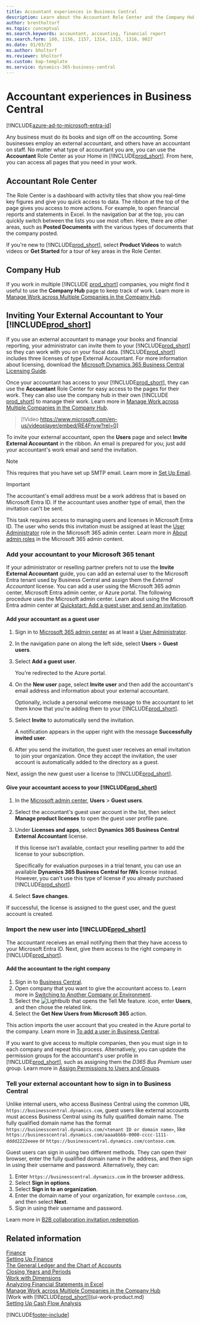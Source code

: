 ```yaml
---
title: Accountant experiences in Business Central
description: Learn about the Accountant Role Center and the Company Hub that support internal and external accountants in the client company.
author: brentholtorf
ms.topic: conceptual
ms.search.keywords: accountant, accounting, financial report
ms.search.form: 100, 1156, 1157, 1314, 1315, 1316, 9027
ms.date: 01/03/25
ms.author: bholtorf
ms.reviewer: bholtorf
ms.custom: bap-template
ms.service: dynamics-365-business-central
---
```

# Accountant experiences in Business Central

[!INCLUDE[azure-ad-to-microsoft-entra-id](~/../shared-content/shared/azure-ad-to-microsoft-entra-id.md)]

Any business must do its books and sign off on the accounting. Some businesses employ an external accountant, and others have an accountant on staff. No matter what type of accountant you are, you can use the **Accountant** Role Center as your Home in [!INCLUDE[prod_short](includes/prod_short.md)]. From here, you can access all pages that you need in your work.  

## Accountant Role Center

The Role Center is a dashboard with activity tiles that show you real-time key figures and give you quick access to data. The ribbon at the top of the page gives you access to more actions. For example, to open financial reports and statements in Excel. In the navigation bar at the top, you can quickly switch between the lists you use most often. Here, there are other areas, such as **Posted Documents** with the various types of documents that the company posted.  

If you're new to [!INCLUDE[prod_short](includes/prod_short.md)], select **Product Videos** to watch videos or **Get Started** for a tour of key areas in the Role Center.

## Company Hub

If you work in multiple [!INCLUDE [prod_short](includes/prod_short.md)] companies, you might find it useful to use the **Company Hub** page to keep track of work. Learn more in [Manage Work across Multiple Companies in the Company Hub](company-hub.md).  

## <a name="inviteaccountant"></a>Inviting Your External Accountant to Your [!INCLUDE[prod_short](includes/prod_short.md)]

If you use an external accountant to manage your books and financial reporting, your administrator can invite them to your [!INCLUDE[prod_short](includes/prod_short.md)] so they can work with you on your fiscal data. [!INCLUDE[prod_short](includes/prod_short.md)] includes three licenses of type External Accountant. For more information about licensing, download the [Microsoft Dynamics 365 Business Central Licensing Guide](https://go.microsoft.com/fwlink/?LinkId=866544).

Once your accountant has access to your [!INCLUDE[prod_short](includes/prod_short.md)], they can use the **Accountant** Role Center for easy access to the pages for their work. They can also use the company hub in their own [!INCLUDE [prod_short](includes/prod_short.md)] to manage their work. Learn more in [Manage Work across Multiple Companies in the Company Hub](company-hub.md).  

> [!Video https://www.microsoft.com/en-us/videoplayer/embed/RE4Fnyw?rel=0]

To invite your external accountant, open the **Users** page and select **Invite External Accountant** in the ribbon. An email is prepared for you; just add your accountant's work email and send the invitation.

> [!Note]  
> This requires that you have set up SMTP email. Learn more in [Set Up Email](admin-how-setup-email.md).  

> [!IMPORTANT]  
> The accountant's email address must be a work address that is based on Microsoft Entra ID. If the accountant uses another type of email, then the invitation can't be sent.
>
> This task requires access to managing users and licenses in Microsoft Entra ID. The user who sends this invitation must be assigned at least the [User Administrator](/entra/identity/role-based-access-control/permissions-reference#user-administrator) role in the Microsoft 365 admin center. Learn more in [About admin roles](/microsoft-365/admin/add-users/about-admin-roles) in the Microsoft 365 admin content.  

### Add your accountant to your Microsoft 365 tenant

If your administrator or reselling partner prefers not to use the **Invite External Accountant** guide, you can add an external user to the Microsoft Entra tenant used by Business Central and assign them the *External Accountant* license. You can add a user using the Microsoft 365 admin center, Microsoft Entra admin center, or Azure portal. The following procedure uses the Microsoft admin center. Learn about using the Microsoft Entra admin center at [Quickstart: Add a guest user and send an invitation](/azure/active-directory/b2b/b2b-quickstart-add-guest-users-portal).

#### Add your accountant as a guest user

1. Sign in to [Microsoft 365 admin center](https://admin.microsoft.com) as at least a [User Administrator](/entra/identity/role-based-access-control/permissions-reference#user-administrator).
1. In the navigation pane on along the left side, select **Users** > **Guest users**.
1. Select **Add a guest user**.

   You're redirected to the Azure portal.
1. On the **New user** page, select **Invite user** and then add the accountant's email address and information about your external accountant.  

   Optionally, include a personal welcome message to the accountant to let them know that you're adding them to your [!INCLUDE[prod_short](includes/prod_short.md)].

1. Select **Invite** to automatically send the invitation.

   A notification appears in the upper right with the message **Successfully invited user**.
1. After you send the invitation, the guest user receives an email invitation to join your organization. Once they accept the invitation, the user account is automatically added to the directory as a guest.

Next, assign the new guest user a license to [!INCLUDE[prod_short](includes/prod_short.md)].

#### Give your accountant access to your [!INCLUDE[prod_short](includes/prod_short.md)]

1. In the [Microsoft admin center](https://admin.microsoft.com), **Users** > **Guest users**.
1. Select the accountant's guest user account in the list, then select **Manage product licenses** to open the guest user profile pane.
1. Under **Licenses and apps**, select **Dynamics 365 Business Central External Accountant** license.  

   If this license isn't available, contact your reselling partner to add the license to your subscription.

   Specifically for evaluation purposes in a trial tenant, you can use an available **Dynamics 365 Business Central for IWs** license instead. However, you can't use this type of license if you already purchased [!INCLUDE[prod_short](includes/prod_short.md)].
1. Select **Save changes**.

If successful, the license is assigned to the guest user, and the guest account is created.

### Import the new user into [!INCLUDE[prod_short](includes/prod_short.md)]

The accountant receives an email notifying them that they have access to your Microsoft Entra ID. Next, give them access to the right company in [!INCLUDE[prod_short](includes/prod_short.md)].

#### Add the accountant to the right company

1. Sign in to [Business Central](https://businesscentral.dynamics.com).
1. Open company that you want to give the accountant access to. Learn more in [Switching to Another Company or Environment](ui-organization-switch.md).
1. Select the ![Lightbulb that opens the Tell Me feature.](media/ui-search/search_small.png "Tell me what you want to do") icon, enter **Users**, and then chose the related link.  
1. Select the **Get New Users from Microsoft 365** action.

This action imports the user account that you created in the Azure portal to the company. Learn more in [To add a user in Business Central](ui-how-users-permissions.md#adduser).  

If you want to give access to multiple companies, then you must sign in to each company and repeat this process. Alternatively, you can update the permission groups for the accountant's user profile in [!INCLUDE[prod_short](includes/prod_short.md)], such as assigning them the *D365 Bus Premium* user group. Learn more in [Assign Permissions to Users and Groups](ui-define-granular-permissions.md).  

### Tell your external accountant how to sign in to Business Central

Unlike internal users, who access Business Central using the common URL `https://businesscentral.dynamics.com`, guest users like external accounts must access Business Central using its fully qualified domain name. The fully qualified domain name has the format `https://businesscentral.dynamics.com/<tenant ID or domain name>`, like `https://businesscentral.dynamics.com/aaaabbbb-0000-cccc-1111-dddd2222eeee` or `https://businesscentral.dynamics.com/contoso.com`.

Guest users can sign in using two different methods. They can open their browser, enter the fully qualified domain name in the address, and then sign in using their username and password. Alternatively, they can:

1. Enter `https://businesscentral.dynamics.com` in the browser address.
1. Select **Sign in options**.
1. Select **Sign in to an organization**.
1. Enter the domain name of your organization, for example `contoso.com`, and then select **Next**.
1. Sign in using their username and password.

Learn more in [B2B collaboration invitation redemption](/entra/external-id/redemption-experience).

## Related information

[Finance](finance.md)  
[Setting Up Finance](finance-setup-finance.md)  
[The General Ledger and the Chart of Accounts](finance-general-ledger.md)  
[Closing Years and Periods](year-close-years-periods.md)  
[Work with Dimensions](finance-dimensions.md)  
[Analyzing Financial Statements in Excel](finance-analyze-excel.md)  
[Manage Work across Multiple Companies in the Company Hub](company-hub.md)  
[Work with [!INCLUDE[prod_short](includes/prod_short.md)]](ui-work-product.md)  
[Setting Up Cash Flow Analysis](finance-setup-cash-flow-analyses.md)  


[!INCLUDE[footer-include](includes/footer-banner.md)]
